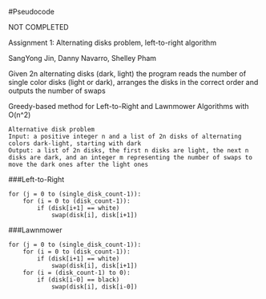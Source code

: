 #Pseudocode

NOT COMPLETED

Assignment 1: Alternating disks problem, left-to-right algorithm   

SangYong Jin, Danny Navarro, Shelley Pham

Given 2n alternating disks (dark, light) the program reads the number of single color disks (light or dark), arranges the disks in the correct order and outputs the number of swaps 

Greedy-based method for Left-to-Right and Lawnmower Algorithms with O(n^2)

```
Alternative disk problem
Input: a positive integer n and a list of 2n disks of alternating colors dark-light, starting with dark
Output: a list of 2n disks, the first n disks are light, the next n disks are dark, and an integer m representing the number of swaps to move the dark ones after the light ones
```

###Left-to-Right

```
for (j = 0 to (single_disk_count-1)):
	for (i = 0 to (disk_count-1)):
		if (disk[i+1] == white)
			swap(disk[i], disk[i+1])
```

###Lawnmower

```
for (j = 0 to (single_disk_count-1)):
	for (i = 0 to (disk_count-1)):
		if (disk[i+1] == white)
			swap(disk[i], disk[i+1])
	for (i = (disk_count-1) to 0):
		if (disk[i-0] == black)
			swap(disk[i], disk[i-0])
```
